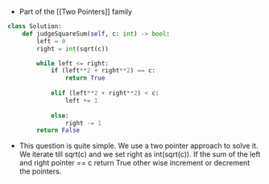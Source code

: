 - Part of the [[Two Pointers]] family

```python 
class Solution:
	def judgeSquareSum(self, c: int) -> bool:
		left = 0
		right = int(sqrt(c))

		while left <= right:
			if (left**2 + right**2) == c:
				return True
		
			elif (left**2 + right**2) < c:
				left += 1
		
			else:
				right -= 1
		return False
```

- This question is quite simple. We use a two pointer approach to solve it. We iterate till sqrt(c) and we set right as int(sqrt(c)). If the sum of the left and right pointer == c return True other wise increment or decrement the pointers. 